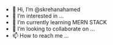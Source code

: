 - 👋 Hi, I’m @skrehanahamed
- 👀 I’m interested in ...
- 🌱 I’m currently learning MERN STACK
- 💞️ I’m looking to collaborate on ...
- 📫 How to reach me ...

<!---
skrehanahamed/skrehanahamed is a ✨ special ✨ repository because its `README.md` (this file) appears on your GitHub profile.
You can click the Preview link to take a look at your changes.
--->
